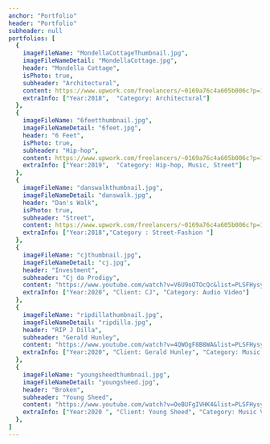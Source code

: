 ```yaml
---
anchor: "Portfolio"
header: "Portfolio"
subheader: null
portfolios: [
  {
    imageFileName: "MondellaCottageThumbnail.jpg",
    imageFileNameDetail: "MondellaCottage.jpg",
    header: "Mondella Cottage",
    isPhoto: true,
    subheader: "Architectural",
    content: https://www.upwork.com/freelancers/~0169a76c4a605b006c?p=1277654199240925184,
    extraInfo: ["Year:2018",  "Category: Architectural"]
  },
  {
    imageFileName: "6feetthumbnail.jpg",
    imageFileNameDetail: "6feet.jpg",
    header: "6 Feet",
    isPhoto: true,
    subheader: "Hip-hop",
    content: https://www.upwork.com/freelancers/~0169a76c4a605b006c?p=1277662345847889920,
    extraInfo: ["Year:2019",  "Category: Hip-hop, Music, Street"]
  },
  {
    imageFileName: "danswalkthumbnail.jpg",
    imageFileNameDetail: "danswalk.jpg",
    header: "Dan's Walk",
    isPhoto: true,
    subheader: "Street",
    content: https://www.upwork.com/freelancers/~0169a76c4a605b006c?p=1277643756495429632,
    extraInfo: ["Year:2018","Category : Street-Fashion "]
  },
  {
    imageFileName: "cjthumbnail.jpg",
    imageFileNameDetail: "cj.jpg",
    header: "Investment",
    subheader: "Cj da Prodigy",
    content: "https://www.youtube.com/watch?v=V6U9oOTOcQc&list=PLSFHysyXT6Nse5uBSfXechIadeSdEXajI&index=10&ab_channel=CJDaProdigy",
    extraInfo: ["Year:2020", "Client: CJ", "Category: Audio Video"]
  },
  {
    imageFileName: "ripdillathumbnail.jpg",
    imageFileNameDetail: "ripdilla.jpg",
    header: "RIP J Dilla",
    subheader: "Gerald Hunley",
    content: "https://www.youtube.com/watch?v=4QWOgF8B8WA&list=PLSFHysyXT6Nse5uBSfXechIadeSdEXajI&index=3&ab_channel=PHILANAMRecords",
    extraInfo: ["Year:2020", "Client: Gerald Hunley", "Category: Music Video"]
  },
  {
    imageFileName: "youngsheedthumbnail.jpg",
    imageFileNameDetail: "youngsheed.jpg",
    header: "Broken",
    subheader: "Young Sheed",
    content: "https://www.youtube.com/watch?v=OeBUFgIVHK4&list=PLSFHysyXT6Nse5uBSfXechIadeSdEXajI&index=2&ab_channel=The02Collection",
    extraInfo: ["Year:2020 ", "Client: Young Sheed", "Category: Music Video"]
  },
]
---
```


